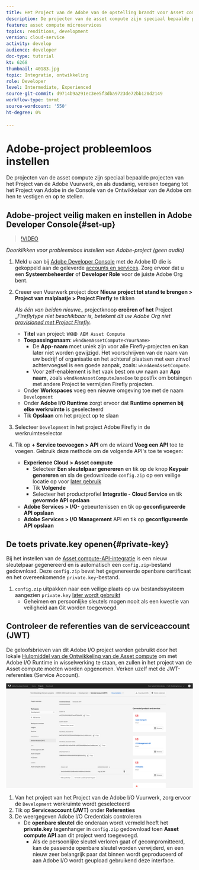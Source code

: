 ```yaml
---
title: Het Project van de Adobe van de opstelling brandt voor Asset compute rekbaarheid
description: De projecten van de asset compute zijn speciaal bepaalde projecten van het Project van de Adobe Vuurwerk, en als dusdanig, vereisen toegang tot het Project van Adobe in de Console van de Ontwikkelaar van de Adobe om hen te vestigen en op te stellen.
feature: asset compute microservices
topics: renditions, development
version: cloud-service
activity: develop
audience: developer
doc-type: tutorial
kt: 6268
thumbnail: 40183.jpg
topic: Integratie, ontwikkeling
role: Developer
level: Intermediate, Experienced
source-git-commit: d9714b9a291ec3ee5f3dba9723de72bb120d2149
workflow-type: tm+mt
source-wordcount: '550'
ht-degree: 0%

---
```



# Adobe-project probleemloos instellen

De projecten van de asset compute zijn speciaal bepaalde projecten van het Project van de Adobe Vuurwerk, en als dusdanig, vereisen toegang tot het Project van Adobe in de Console van de Ontwikkelaar van de Adobe om hen te vestigen en op te stellen.

## Adobe-project veilig maken en instellen in Adobe Developer Console{#set-up}

>[!VIDEO](https://video.tv.adobe.com/v/40183/?quality=12&learn=on)

_Doorklikken voor probleemloos instellen van Adobe-project (geen audio)_

1. Meld u aan bij [Adobe Developer Console](https://console.adobe.io) met de Adobe ID die is gekoppeld aan de geleverde [accounts en services](./accounts-and-services.md). Zorg ervoor dat u een __Systeembeheerder__ of __Developer Role__ voor de juiste Adobe Org bent.
1. Creeer een Vuurwerk project door __Nieuw project tot stand te brengen > Project van malplaatje > Project Firefly__ te tikken

   _Als één van beiden nieuwe__ projectknoop __creëren of het__ Project __Fireflytype niet beschikbaar is, betekent dit uw Adobe Org niet  [provisioned met Project Firefly](#request-adobe-project-firefly)._

   + __Titel__ van project:  `WKND AEM Asset Compute`
   + __Toepassingsnaam__:  `wkndAemAssetCompute<YourName>`
      + De __App-naam__ moet uniek zijn voor alle Firefly-projecten en kan later niet worden gewijzigd. Het voorschrijven van de naam van uw bedrijf of organisatie en het achteraf plaatsen met een zinvol achtervoegsel is een goede aanpak, zoals: `wkndAemAssetCompute`.
      + Voor zelf-enablement is het vaak best om uw naam aan __App naam__, zoals `wkndAemAssetComputeJaneDoe` te postfix om botsingen met andere Project te vermijden Firefly projecten.
   + Onder __Workspaces__ voeg een nieuwe omgeving toe met de naam `Development`
   + Onder __Adobe I/O Runtime__ zorgt ervoor dat __Runtime opnemen bij elke werkruimte__ is geselecteerd
   + Tik __Opslaan__ om het project op te slaan
1. Selecteer `Development` in het project Adobe Firefly in de werkruimteselector
1. Tik op __+ Service toevoegen > API__ om de wizard __Voeg een API__ toe te voegen. Gebruik deze methode om de volgende API&#39;s toe te voegen:

   + __Experience Cloud > Asset compute__
      + Selecteer __Een sleutelpaar genereren__ en tik op de knop __Keypair genereren__ en sla de gedownloade `config.zip` op een veilige locatie op voor [later gebruik](#private-key)
      + Tik __Volgende__
      + Selecteer het productprofiel __Integratie - Cloud Service__ en tik __gevormde API opslaan__
   + __Adobe Services > I/O-__ gebeurtenissen en tik op  __geconfigureerde API opslaan__
   + __Adobe Services > I/O Management__ API en tik op  __geconfigureerde API opslaan__

## De toets private.key openen{#private-key}

Bij het instellen van de [Asset compute-API-integratie](#set-up) is een nieuw sleutelpaar gegenereerd en is automatisch een `config.zip`-bestand gedownload. Deze `config.zip` bevat het gegenereerde openbare certificaat en het overeenkomende `private.key`-bestand.

1. `config.zip` uitpakken naar een veilige plaats op uw bestandssysteem aangezien `private.key` [later wordt gebruikt](../develop/environment-variables.md)
   + Geheimen en persoonlijke sleutels mogen nooit als een kwestie van veiligheid aan Git worden toegevoegd.

## Controleer de referenties van de serviceaccount (JWT)

De geloofsbrieven van dit Adobe I/O project worden gebruikt door het lokale [Hulpmiddel van de Ontwikkeling van de Asset compute](../develop/development-tool.md) om met Adobe I/O Runtime in wisselwerking te staan, en zullen in het project van de Asset compute moeten worden opgenomen. Verken uzelf met de JWT-referenties (Service Account).

![Accountgegevens van Adobe Developer Service](./assets/firefly/service-account.png)

1. Van het project van het Project van de Adobe I/O Vuurwerk, zorg ervoor de `Development` werkruimte wordt geselecteerd
1. Tik op __Serviceaccount (JWT)__ onder __Referenties__
1. De weergegeven Adobe I/O Credentials controleren
   + De __openbare sleutel__ die onderaan wordt vermeld heeft het __private.key__ tegenhanger in `config.zip` gedownload toen __Asset compute API__ aan dit project werd toegevoegd.
      + Als de persoonlijke sleutel verloren gaat of gecompromitteerd, kan de passende openbare sleutel worden verwijderd, en een nieuw zeer belangrijk paar dat binnen wordt geproduceerd of aan Adobe I/O wordt geupload gebruikend deze interface.

